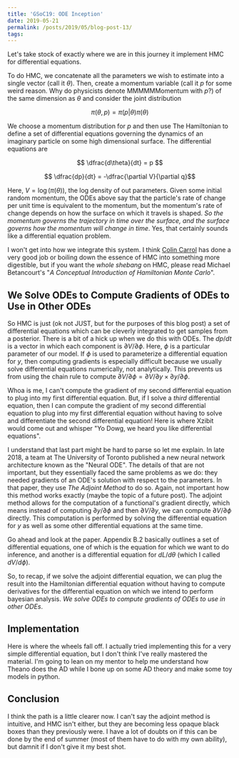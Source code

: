 ```yaml
---
title: 'GSoC19: ODE Inception'
date: 2019-05-21
permalink: /posts/2019/05/blog-post-13/
tags:
---
```


Let's take stock of exactly where we are in this journey it implement HMC for differential equations.

To do HMC, we concatenate all the parameters we wish to estimate into a single vector (call it $\theta$).  Then, create a momentum variable (call it $p$ for some weird reason.  Why do physicists denote MMMMMMomentum with $p$?) of the same dimension as $\theta$ and consider the joint distribution

$$\pi(\theta,p) = \pi(p \vert \theta)\pi(\theta)$$

We choose a momentum distribution for $p$ and then use The Hamiltonian to define a set of differential equations governing the dynamics of an imaginary particle on some high dimensional surface.  The differential equations are

$$ \dfrac{d\theta}{dt} = p $$

$$ \dfrac{dp}{dt} = -\dfrac{\partial V}{\partial q}$$

Here, $V = \log(\pi(\theta))$, the log density of out parameters.  Given some initial random momentum, the ODEs above say that the particle's rate of change per unit time is equivalent to the momentum, but the momentum's rate of change depends on how the surface on which it travels is shaped. *So the momentum governs the trajectory in time over the surface, and the surface governs how the momentum will change in time*.  Yes, that certainly sounds like a differential equation problem.

I won't get into how we integrate this system.  I think [Colin Carrol](https://colindcarroll.com/) has done a very good job or boiling down the essence of HMC into something more digestible, but if you want the *whole shebang* on HMC, please read Michael Betancourt's "*A Conceptual Introduction of Hamiltonian Monte Carlo*".


## We Solve ODEs to Compute Gradients of ODEs to Use in Other ODEs

So HMC is just (ok not JUST, but for the purposes of this blog post) a set of differential equations which can be cleverly integrated to get samples from a posterior. There is a bit of a hick up when we do this with ODEs.  The $dp / dt$ is a vector in which each component is $\partial V / \partial \phi$.  Here, $\phi$ is a particular parameter of our model.  If $\phi$ is used to parameterize a differential equation for $y$, then computing gradients is especially difficult because we usually solve differential equations numerically, not analytically.  This prevents us from using the chain rule to compute $\partial V / \partial \phi = \partial V/ \partial y \times \partial y / \partial \phi$.

Whoa is me, I can't compute the gradient of my second differential equation to plug into my first differential equation.  But, if I solve a *third* differential equation, then I can compute the gradient of my second differential equation to plug into my first differential equation without having to solve and differentiate the second differential equation! Here is where Xzibit would come out and whisper "Yo Dowg, we heard you like differential equations".

I understand that last part might be hard to parse so let me explain.  In late 2018, a team at The University of Toronto published a new neural network architecture known as the "Neural ODE".  The details of that are not important, but they essentially faced the same problems as we do: they needed gradients of an ODE's solution with respect to the parameters.  In that paper, they use *The Adjoint Method* to do so.  Again, not important how this method works exactly (maybe the topic of a future post).  The adjoint method allows for the computation of a functional's gradient directly, which means instead of computing $\partial y / \partial \phi$ and then $\partial V/ \partial y$, we can compute $\partial V / \partial \phi$ directly.  This computation is performed by solving the differential equation for $y$ as well as some other differential equations at the same time.

Go ahead and look at the paper.  Appendix B.2 basically outlines a set of differential equations, one of which is the equation for which we want to do inference, and another is a differential equation for $d L / d \theta$ (which I called $d V / d \phi$).  

So, to recap, if we solve the adjoint differential equation, we can plug the result into the Hamiltonian differential equation without having to compute derivatives for the differential equation on which we intend to perform bayesian analysis.  *We solve ODEs to compute gradients of ODEs to use in other ODEs*.

## Implementation

Here is where the wheels fall off.  I actually tried implementing this for a very simple differential equation, but I don't think I've really mastered the material.  I'm going to lean on my mentor to help me understand how Theano does the AD while I bone up on some AD theory and make some toy models in python.

## Conclusion

I think the path is a little clearer now.  I can't say the adjoint method is intuitive, and HMC isn't either, but they are becoming less opaque black boxes than they previously were.  I have a lot of doubts on if this can be done by the end of summer (most of them have to do with my own ability), but damnit if I don't give it my best shot.
